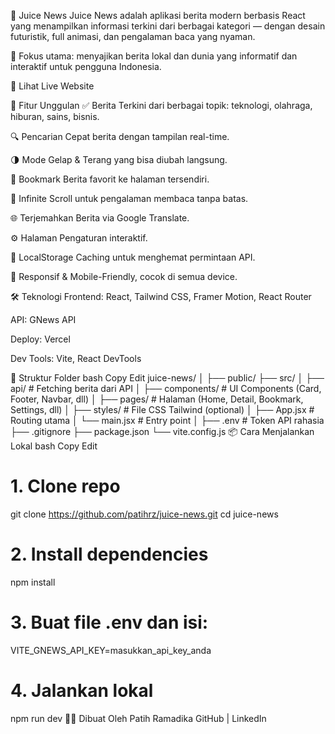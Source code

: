 📱 Juice News
Juice News adalah aplikasi berita modern berbasis React yang menampilkan informasi terkini dari berbagai kategori — dengan desain futuristik, full animasi, dan pengalaman baca yang nyaman.

🎯 Fokus utama: menyajikan berita lokal dan dunia yang informatif dan interaktif untuk pengguna Indonesia.

🔗 Lihat Live Website

🚀 Fitur Unggulan
✅ Berita Terkini dari berbagai topik: teknologi, olahraga, hiburan, sains, bisnis.

🔍 Pencarian Cepat berita dengan tampilan real-time.

🌗 Mode Gelap & Terang yang bisa diubah langsung.

📌 Bookmark Berita favorit ke halaman tersendiri.

🔄 Infinite Scroll untuk pengalaman membaca tanpa batas.

🌐 Terjemahkan Berita via Google Translate.

⚙️ Halaman Pengaturan interaktif.

💾 LocalStorage Caching untuk menghemat permintaan API.

📱 Responsif & Mobile-Friendly, cocok di semua device.

🛠️ Teknologi
Frontend: React, Tailwind CSS, Framer Motion, React Router

API: GNews API

Deploy: Vercel

Dev Tools: Vite, React DevTools

📁 Struktur Folder
bash
Copy
Edit
juice-news/
│
├── public/
├── src/
│   ├── api/              # Fetching berita dari API
│   ├── components/       # UI Components (Card, Footer, Navbar, dll)
│   ├── pages/            # Halaman (Home, Detail, Bookmark, Settings, dll)
│   ├── styles/           # File CSS Tailwind (optional)
│   ├── App.jsx           # Routing utama
│   └── main.jsx          # Entry point
│
├── .env                  # Token API rahasia
├── .gitignore
├── package.json
└── vite.config.js
📦 Cara Menjalankan Lokal
bash
Copy
Edit
# 1. Clone repo
git clone https://github.com/patihrz/juice-news.git
cd juice-news

# 2. Install dependencies
npm install

# 3. Buat file .env dan isi:
VITE_GNEWS_API_KEY=masukkan_api_key_anda

# 4. Jalankan lokal
npm run dev
👨‍💻 Dibuat Oleh
Patih Ramadika
GitHub | LinkedIn

